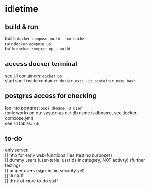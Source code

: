 # idletime

## build & run
build: `docker-compose build --no-cache`<br>
run: `docker-compose up`<br>
both: `docker-compose up --build`

## access docker terminal
see all containers: `docker ps`<br>
start shell inside container: `docker exec -it container_name bash`

## postgres access for checking
log into postgres: `psql dbname -U user`<br>
(only works on our system as our db name is dbname, see docker-compose.yml)<br>
see all tables: `\dt`

## to-do
only server:<br>
[] http for early web-functionalities (testing purposes)<br>
[] dummy users (user-table, userIds in category, NOT activity) (further testing)<br>
[] proper users (sign-in, no security yet)<br>
[] tlr stuff<br>
[] think of more to-do stuff<br>